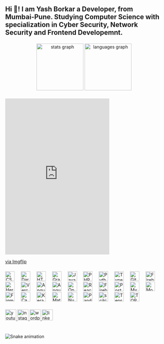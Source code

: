 <h2 align="left">Hi 👋! I am Yash Borkar a Developer, from Mumbai-Pune. Studying Computer Science with specialization in Cyber Security, Network Security and Frontend Developemnt.</h2>

###

<div align="center">
  <img src="https://github-readme-stats.vercel.app/api?username=MegaMind1212&hide_title=false&hide_rank=false&show_icons=true&include_all_commits=true&count_private=true&disable_animations=false&theme=dracula&locale=en&hide_border=false" height="150" alt="stats graph"  />
  <img src="https://github-readme-stats.vercel.app/api/top-langs?username=MegaMind1212&locale=en&hide_title=false&layout=compact&card_width=320&langs_count=5&theme=dracula&hide_border=false" height="150" alt="languages graph"  />
</div>

###

<div style="width:333px;max-width:100%;">
  <div style="height:0;padding-bottom:150.15%;position:relative;">
    <iframe width="333" height="500" style="position:absolute;top:0;left:0;width:100%;height:100%;" frameBorder="0" src="https://imgflip.com/embed/8hq16i"></iframe>
  </div>
  <p><a href="https://imgflip.com/gif/8hq16i">via Imgflip</a></p>
</div>

###


<div align="left">
  <img src="https://img.shields.io/badge/css3-%231572B6.svg?style=flat&logo=css3&logoColor=white" height="30" alt="CSS3 logo" />
  <img width="12" />
  <img src="https://img.shields.io/badge/dart-%230175C2.svg?style=flat&logo=dart&logoColor=white" height="30" alt="Dart logo" />
  <img width="12" />
  <img src="https://img.shields.io/badge/html5-%23E34F26.svg?style=flat&logo=html5&logoColor=white" height="30" alt="HTML5 logo" />
  <img width="12" />
  <img src="https://img.shields.io/badge/-GraphQL-E10098?style=flat&logo=graphql&logoColor=white" height="30" alt="GraphQL logo" />
  <img width="12" />
  <img src="https://img.shields.io/badge/javascript-%23323330.svg?style=flat&logo=javascript&logoColor=%23F7DF1E" height="30" alt="JavaScript logo" />
  <img width="12" />
  <img src="https://img.shields.io/badge/php-%23777BB4.svg?style=flat&logo=php&logoColor=white" height="30" alt="PHP logo" />
  <img width="12" />
  <img src="https://img.shields.io/badge/python-3670A0?style=flat&logo=python&logoColor=ffdd54" height="30" alt="Python logo" />
  <img width="12" />
  <img src="https://img.shields.io/badge/typescript-%23007ACC.svg?style=flat&logo=typescript&logoColor=white" height="30" alt="TypeScript logo" />
  <img width="12" />
  <img src="https://img.shields.io/badge/github%20pages-121013?style=flat&logo=github&logoColor=white" height="30" alt="GitHub Pages logo" />
  <img width="12" />
  <img src="https://img.shields.io/badge/firebase-%23039BE5.svg?style=flat&logo=firebase" height="30" alt="Firebase logo" />
  <img width="12" />
  <img src="https://img.shields.io/badge/heroku-%23430098.svg?style=flat&logo=heroku&logoColor=white" height="30" alt="Heroku logo" />
  <img width="12" />
  <img src="https://img.shields.io/badge/vercel-%23000000.svg?style=flat&logo=vercel&logoColor=white" height="30" alt="Vercel logo" />
  <img width="12" />
  <img src="https://img.shields.io/badge/angular-%23DD0031.svg?style=flat&logo=angular&logoColor=white" height="30" alt="Angular logo" />
  <img width="12" />
  <img src="https://img.shields.io/badge/angular.js-%23E23237.svg?style=flat&logo=angularjs&logoColor=white" height="30" alt="Angular.js logo" />
  <img width="12" />
  <img src="https://img.shields.io/badge/opencv-%23white.svg?style=flat&logo=opencv&logoColor=white" height="30" alt="OpenCV logo" />
  <img width="12" />
  <img src="https://img.shields.io/badge/react-%2320232a.svg?style=flat&logo=react&logoColor=%2361DAFB" height="30" alt="React logo" />
  <img width="12" />
  <img src="https://img.shields.io/badge/Firebase-039BE5?style=flat&logo=Firebase&logoColor=white" height="30" alt="Firebase logo" />
  <img width="12" />
  <img src="https://img.shields.io/badge/postgres-%23316192.svg?style=flat&logo=postgresql&logoColor=white" height="30" alt="PostgreSQL logo" />
  <img width="12" />
  <img src="https://img.shields.io/badge/mysql-%2300000f.svg?style=flat&logo=mysql&logoColor=white" height="30" alt="MySQL logo" />
  <img width="12" />
  <img src="https://img.shields.io/badge/MongoDB-%234ea94b.svg?style=flat&logo=mongodb&logoColor=white" height="30" alt="MongoDB logo" />
  <img width="12" />
  <img src="https://img.shields.io/badge/figma-%23F24E1E.svg?style=flat&logo=figma&logoColor=white" height="30" alt="Figma logo" />
  <img width="12" />
  <img src="https://img.shields.io/badge/Canva-%2300C4CC.svg?style=flat&logo=Canva&logoColor=white" height="30" alt="Canva logo" />
  <img width="12" />
  <img src="https://img.shields.io/badge/Keras-%23D00000.svg?style=flat&logo=Keras&logoColor=white" height="30" alt="Keras logo" />
  <img width="12" />
  <img src="https://img.shields.io/badge/Matplotlib-%23ffffff.svg?style=flat&logo=Matplotlib&logoColor=black" height="30" alt="Matplotlib logo" />
  <img width="12" />
  <img src="https://img.shields.io/badge/numpy-%23013243.svg?style=flat&logo=numpy&logoColor=white" height="30" alt="NumPy logo" />
  <img width="12" />
  <img src="https://img.shields.io/badge/pandas-%23150458.svg?style=flat&logo=pandas&logoColor=white" height="30" alt="Pandas logo" />
  <img width="12" />
  <img src="https://img.shields.io/badge/scikit--learn-%23F7931E.svg?style=flat&logo=scikit-learn&logoColor=white" height="30" alt="scikit-learn logo" />
  <img width="12" />
  <img src="https://img.shields.io/badge/TensorFlow-%23FF6F00.svg?style=flat&logo=TensorFlow&logoColor=white" height="30" alt="TensorFlow logo" />
  <img width="12" />
  <img src="https://img.shields.io/badge/tor-%237E4798.svg?style=flat&logo=tor-project&logoColor=white" height="30" alt="TOR logo" />
</div>


###

<div align="left">
  <a href="https://www.youtube.com/@yashhhtalks">
    <img src="https://img.shields.io/static/v1?message=Youtube&logo=youtube&label=&color=FF0000&logoColor=white&labelColor=&style=for-the-badge" height="35" alt="youtube logo"  />
  </a>
  <a href="https://www.instagram.com/yashhh_borkar_/">
    <img src="https://img.shields.io/static/v1?message=Instagram&logo=instagram&label=&color=E4405F&logoColor=white&labelColor=&style=for-the-badge" height="35" alt="instagram logo"  />
  </a>
  <a href="http://www.shutterhero12.wordpress.com/">
    <img src="https://img.shields.io/static/v1?message=WordPress&logo=wordpress&label=&color=21759B&logoColor=white&labelColor=&style=for-the-badge" height="35" alt="wordpress logo"  />
  </a>
  <a href="https://www.linkedin.com/in/yash-borkar-048094225/">
    <img src="https://img.shields.io/static/v1?message=LinkedIn&logo=linkedin&label=&color=0077B5&logoColor=white&labelColor=&style=for-the-badge" height="35" alt="linkedin logo"  />
  </a>
</div>


###

<br clear="both">

<img src="https://raw.githubusercontent.com/MegaMind1212/MegaMind1212/output/github-contribution-grid-snake.svg" alt="Snake animation" />

###

